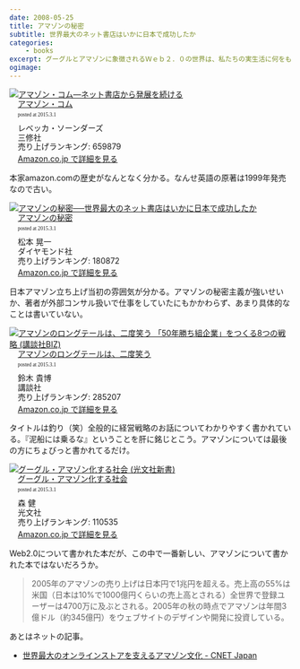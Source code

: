 ```yaml
---
date: 2008-05-25
title: アマゾンの秘密
subtitle: 世界最大のネット書店はいかに日本で成功したか
categories: 
    - books
excerpt: グーグルとアマゾンに象徴されるＷｅｂ２．０の世界は、私たちの実生活に何をもたらすのか？　多様化、個人化、フラット化の果ての一極集中現象を、気鋭のジャーナリストが分析･解説。
ogimage:
---
```


<div class="azlink-box"><div class="azlink-image" style="float:left"><a href="http://www.amazon.co.jp/exec/obidos/ASIN/4384040377/warikiru-22/" name="azlinklink" target="_blank"><img src="https://images-na.ssl-images-amazon.com/images/I/514NHQJB0FL._SL160_.jpg" alt="アマゾン・コム―ネット書店から発展を続ける" style="border:none" /></a></div><div class="azlink-info" style="float:left;margin-left:15px;line-height:120%"><div class="azlink-name" style="margin-bottom:10px;line-height:120%"><a href="http://www.amazon.co.jp/exec/obidos/ASIN/4384040377/warikiru-22/" name="azlinklink" target="_blank">アマゾン・コム</a><div class="azlink-powered-date" style="font-size:7pt;margin-top:5px;font-family:verdana;line-height:120%">posted at 2015.3.1</div></div><div class="azlink-detail">レベッカ・ソーンダーズ<br />三修社<br />売り上げランキング: 659879<br /></div><div class="azlink-link" style="margin-top:5px"><a href="http://www.amazon.co.jp/exec/obidos/ASIN/4384040377/warikiru-22/" target="_blank">Amazon.co.jp で詳細を見る</a></div></div><div class="azlink-footer" style="clear:left"></div></div>

本家amazon.comの歴史がなんとなく分かる。なんせ英語の原著は1999年発売なので古い。


<div class="azlink-box"><div class="azlink-image" style="float:left"><a href="http://www.amazon.co.jp/exec/obidos/ASIN/4478312141/warikiru-22/" name="azlinklink" target="_blank"><img src="https://images-na.ssl-images-amazon.com/images/I/51RXNYEFWWL._SL160_.jpg" alt="アマゾンの秘密──世界最大のネット書店はいかに日本で成功したか" style="border:none" /></a></div><div class="azlink-info" style="float:left;margin-left:15px;line-height:120%"><div class="azlink-name" style="margin-bottom:10px;line-height:120%"><a href="http://www.amazon.co.jp/exec/obidos/ASIN/4478312141/warikiru-22/" name="azlinklink" target="_blank">アマゾンの秘密</a><div class="azlink-powered-date" style="font-size:7pt;margin-top:5px;font-family:verdana;line-height:120%">posted at 2015.3.1</div></div><div class="azlink-detail">松本 晃一<br />ダイヤモンド社<br />売り上げランキング: 180872<br /></div><div class="azlink-link" style="margin-top:5px"><a href="http://www.amazon.co.jp/exec/obidos/ASIN/4478312141/warikiru-22/" target="_blank">Amazon.co.jp で詳細を見る</a></div></div><div class="azlink-footer" style="clear:left"></div></div>

日本アマゾン立ち上げ当初の雰囲気が分かる。アマゾンの秘密主義が強いせいか、著者が外部コンサル扱いで仕事をしていたにもかかわらず、あまり具体的なことは書いていない。

<div class="azlink-box"><div class="azlink-image" style="float:left"><a href="http://www.amazon.co.jp/exec/obidos/ASIN/4062820315/warikiru-22/" name="azlinklink" target="_blank"><img src="https://images-na.ssl-images-amazon.com/images/I/41RDTV1B43L._SL160_.jpg" alt="アマゾンのロングテールは、二度笑う  「50年勝ち組企業」をつくる8つの戦略 (講談社BIZ)" style="border:none" /></a></div><div class="azlink-info" style="float:left;margin-left:15px;line-height:120%"><div class="azlink-name" style="margin-bottom:10px;line-height:120%"><a href="http://www.amazon.co.jp/exec/obidos/ASIN/4062820315/warikiru-22/" name="azlinklink" target="_blank">アマゾンのロングテールは、二度笑う</a><div class="azlink-powered-date" style="font-size:7pt;margin-top:5px;font-family:verdana;line-height:120%">posted at 2015.3.1</div></div><div class="azlink-detail">鈴木 貴博<br />講談社<br />売り上げランキング: 285207<br /></div><div class="azlink-link" style="margin-top:5px"><a href="http://www.amazon.co.jp/exec/obidos/ASIN/4062820315/warikiru-22/" target="_blank">Amazon.co.jp で詳細を見る</a></div></div><div class="azlink-footer" style="clear:left"></div></div>

タイトルは釣り（笑）全般的に経営戦略のお話についてわかりやすく書かれている。『泥船には乗るな』ということを肝に銘じとこう。アマゾンについては最後の方にちょびっと書かれてるだけ。


<div class="azlink-box"><div class="azlink-image" style="float:left"><a href="http://www.amazon.co.jp/exec/obidos/ASIN/B00KS3FGWG/warikiru-22/" name="azlinklink" target="_blank"><img src="https://images-na.ssl-images-amazon.com/images/I/41ysct4wYkL._SL160_.jpg" alt="グーグル・アマゾン化する社会 (光文社新書)" style="border:none" /></a></div><div class="azlink-info" style="float:left;margin-left:15px;line-height:120%"><div class="azlink-name" style="margin-bottom:10px;line-height:120%"><a href="http://www.amazon.co.jp/exec/obidos/ASIN/B00KS3FGWG/warikiru-22/" name="azlinklink" target="_blank">グーグル・アマゾン化する社会</a><div class="azlink-powered-date" style="font-size:7pt;margin-top:5px;font-family:verdana;line-height:120%">posted at 2015.3.1</div></div><div class="azlink-detail">森 健<br />光文社<br />売り上げランキング: 110535<br /></div><div class="azlink-link" style="margin-top:5px"><a href="http://www.amazon.co.jp/exec/obidos/ASIN/B00KS3FGWG/warikiru-22/" target="_blank">Amazon.co.jp で詳細を見る</a></div></div><div class="azlink-footer" style="clear:left"></div></div>

Web2.0について書かれた本だが、この中で一番新しい、アマゾンについて書かれた本ではないだろうか。

> 2005年のアマゾンの売り上げは日本円で1兆円を超える。売上高の55%は米国（日本は10%で1000億円くらいの売上高とされる）全世界で登録ユーザーは4700万に及ぶとされる。2005年の秋の時点でアマゾンは年間3億ドル（約345億円）をウェブサイトのデザインや開発に投資している。

あとはネットの記事。

+ [世界最大のオンラインストアを支えるアマゾン文化 - CNET Japan](http://japan.cnet.com/sp/itcareer/20369952/2/)